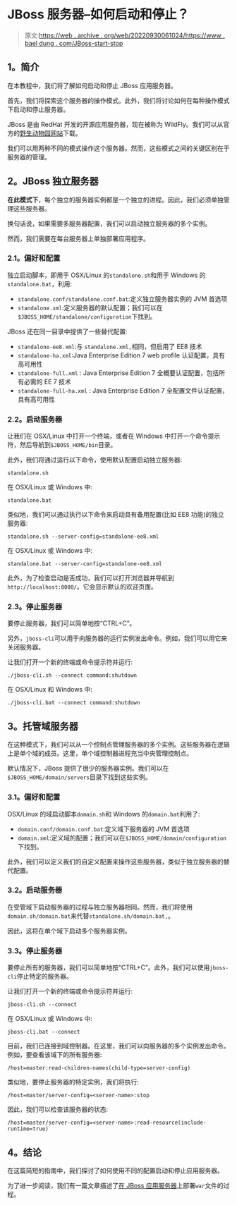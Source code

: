# JBoss 服务器–如何启动和停止？

> 原文:[https://web . archive . org/web/20220930061024/https://www . bael dung . com/JBoss-start-stop](https://web.archive.org/web/20220930061024/https://www.baeldung.com/jboss-start-stop)

## **1。简介**

在本教程中，我们将了解如何启动和停止 JBoss 应用服务器。

首先，我们将探索这个服务器的操作模式。此外，我们将讨论如何在每种操作模式下启动和停止服务器。

JBoss 是由 RedHat 开发的开源应用服务器，现在被称为 WildFly。我们可以从官方的[野生动物园网站](https://web.archive.org/web/20220525001826/http://www.wildfly.org/downloads/)下载。

我们可以用两种不同的模式操作这个服务器。然而，这些模式之间的关键区别在于服务器的管理。

## **2。JBoss 独立服务器**

**在此模式下**，每个独立的服务器实例都是一个独立的进程。因此，我们必须单独管理这些服务器。

换句话说，如果需要多服务器配置，我们可以启动独立服务器的多个实例。

然而，我们需要在每台服务器上单独部署应用程序。

### **2.1。偏好和配置**

独立启动脚本，即用于 OSX/Linux 的`standalone.sh`和用于 Windows 的`standalone.bat`，利用:

*   `standalone.conf/standalone.conf.bat`:定义独立服务器实例的 JVM 首选项
*   `standalone.xml`:定义服务器的默认配置；我们可以在`$JBOSS_HOME/standalone/configuration`下找到。

JBoss 还在同一目录中提供了一些替代配置:

*   `standalone-ee8.xml`:与 `standalone.xml,`相同，但启用了 EE8 技术
*   `standalone-ha.xml`:Java Enterprise Edition 7 web profile 认证配置，具有高可用性
*   `standalone-full.xml` : Java Enterprise Edition 7 全概要认证配置，包括所有必需的 EE 7 技术
*   `standalone-full-ha.xml` : Java Enterprise Edition 7 全配置文件认证配置，具有高可用性

### **2.2。启动服务器**

让我们在 OSX/Linux 中打开一个终端，或者在 Windows 中打开一个命令提示符，然后导航到`$JBOSS_HOME/bin`目录。

此外，我们将通过运行以下命令，使用默认配置启动独立服务器:

```
standalone.sh
```

在 OSX/Linux 或 Windows 中:

```
standalone.bat
```

类似地，我们可以通过执行以下命令来启动具有备用配置(比如 EE8 功能)的独立服务器:

```
standalone.sh --server-config=standalone-ee8.xml
```

在 OSX/Linux 或 Windows 中:

```
standalone.bat --server-config=standalone-ee8.xml
```

此外，为了检查启动是否成功，我们可以打开浏览器并导航到`http://localhost:8080/`。它会显示默认的欢迎页面。

### **2.3。停止服务器**

要停止服务器，我们可以简单地按“CTRL+C”。

另外，`jboss-cli`可以用于向服务器的运行实例发出命令。例如，我们可以用它来关闭服务器。

让我们打开一个新的终端或命令提示符并运行:

```
./jboss-cli.sh --connect command:shutdown
```

在 OSX/Linux 和 Windows 中:

```
./jboss-cli.bat --connect command:shutdown
```

## **3。托管域服务器**

在这种模式下，我们可以从一个控制点管理服务器的多个实例。这些服务器在逻辑上是单个域的成员。这里，单个域控制器进程充当中央管理控制点。

默认情况下，JBoss 提供了很少的服务器实例。我们可以在`$JBOSS_HOME/domain/servers`目录下找到这些实例。

### **3.1。偏好和配置**

OSX/Linux 的域启动脚本`domain.sh`和 Windows 的`domain.bat`利用了:

*   `domain.conf/domain.conf.bat`:定义域下服务器的 JVM 首选项
*   `domain.xml`:定义域的配置；我们可以在`$JBOSS_HOME/domain/configuration`下找到。

此外，我们可以定义我们的自定义配置来操作这些服务器，类似于独立服务器的替代配置。

### **3.2。启动服务器**

在受管域下启动服务器的过程与独立服务器相同。然而，我们将使用`domain.sh/domain.bat`来代替`standalone.sh/domain.bat,`。

因此，这将在单个域下启动多个服务器实例。

### **3.3。停止服务器**

要停止所有的服务器，我们可以简单地按“CTRL+C”。此外，我们可以使用`jboss-cli`停止特定的服务器。

让我们打开一个新的终端或命令提示符并运行:

```
jboss-cli.sh --connect
```

在 OSX/Linux 或 Windows 中:

```
jboss-cli.bat --connect
```

目前，我们已连接到域控制器。在这里，我们可以向服务器的多个实例发出命令。例如，要查看该域下的所有服务器:

```
/host=master:read-children-names(child-type=server-config)
```

类似地，要停止服务器的特定实例，我们将执行:

```
/host=master/server-config=<server-name>:stop
```

因此，我们可以检查该服务器的状态:

```
/host=master/server-config=<server-name>:read-resource(include-runtime=true)
```

## **4。结论**

在这篇简短的指南中，我们探讨了如何使用不同的配置启动和停止应用服务器。

为了进一步阅读，我们有一篇文章描述了[在 JBoss 应用服务器](/web/20220525001826/https://www.baeldung.com/jboss-war-deploy)上部署`war`文件的过程。